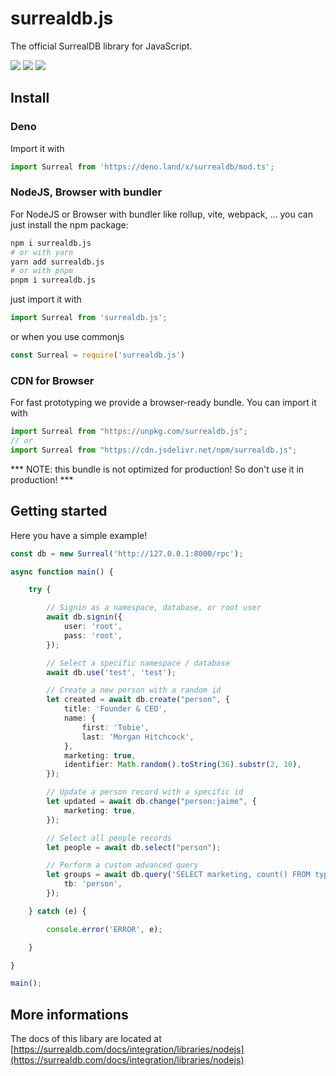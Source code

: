 # surrealdb.js

The official SurrealDB library for JavaScript.

[![](https://img.shields.io/badge/status-beta-ff00bb.svg?style=flat-square)](https://github.com/surrealdb/surrealdb.js) [![](https://img.shields.io/badge/docs-view-44cc11.svg?style=flat-square)](https://surrealdb.com/docs/integration/libraries/javascript) [![](https://img.shields.io/badge/license-Apache_License_2.0-00bfff.svg?style=flat-square)](https://github.com/surrealdb/surrealdb.js)

## Install

### Deno
Import it with

```ts
import Surreal from 'https://deno.land/x/surrealdb/mod.ts';
```

### NodeJS, Browser with bundler
For NodeJS or Browser with bundler like rollup, vite, webpack, ... you can just install the npm package:

```sh
npm i surrealdb.js
# or with yarn
yarn add surrealdb.js
# or with pnpm
pnpm i surrealdb.js
```

just import it with 

```ts
import Surreal from 'surrealdb.js';
```

or when you use commonjs

```ts
const Surreal = require('surrealdb.js')
```

### CDN for Browser
For fast prototyping we provide a browser-ready bundle. You can import it with
```ts
import Surreal from "https://unpkg.com/surrealdb.js";
// or
import Surreal from "https://cdn.jsdelivr.net/npm/surrealdb.js";
```

*** NOTE: this bundle is not optimized for production! So don't use it in production! ***

## Getting started
Here you have a simple example!

```ts
const db = new Surreal('http://127.0.0.1:8000/rpc');

async function main() {

	try {

		// Signin as a namespace, database, or root user
		await db.signin({
			user: 'root',
			pass: 'root',
		});

		// Select a specific namespace / database
		await db.use('test', 'test');

		// Create a new person with a random id
		let created = await db.create("person", {
			title: 'Founder & CEO',
			name: {
				first: 'Tobie',
				last: 'Morgan Hitchcock',
			},
			marketing: true,
			identifier: Math.random().toString(36).substr(2, 10),
		});

		// Update a person record with a specific id
		let updated = await db.change("person:jaime", {
			marketing: true,
		});

		// Select all people records
		let people = await db.select("person");

		// Perform a custom advanced query
		let groups = await db.query('SELECT marketing, count() FROM type::table($tb) GROUP BY marketing', {
			tb: 'person',
		});

	} catch (e) {

		console.error('ERROR', e);

	}

}

main();
```

## More informations
The docs of this libary are located at [https://surrealdb.com/docs/integration/libraries/nodejs](https://surrealdb.com/docs/integration/libraries/nodejs)
